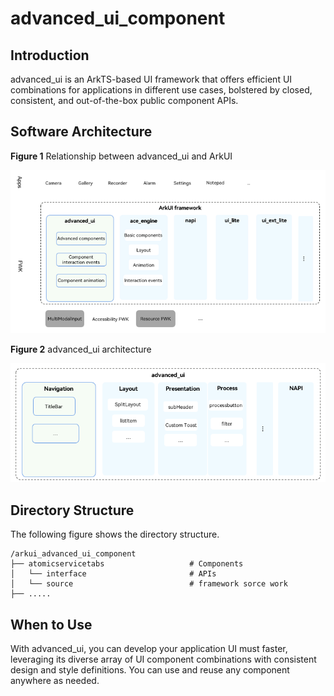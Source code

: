 # advanced_ui_component

## Introduction
advanced_ui is an ArkTS-based UI framework that offers efficient UI combinations for applications in different use cases, bolstered by closed, consistent, and out-of-the-box public component APIs.

## Software Architecture
**Figure 1** Relationship between advanced_ui and ArkUI

![](figures/advanced_ui_en.png "Relationship between advanced_ui and ArkUI")

**Figure 2** advanced_ui architecture

![](figures/advanced_ui_sub_en.png "advanced_ui architecture")

## Directory Structure
The following figure shows the directory structure.

```
/arkui_advanced_ui_component
├── atomicservicetabs                   # Components
│   └── interface                       # APIs
│   └── source                          # framework sorce work
├── .....

```
## When to Use

With advanced_ui, you can develop your application UI must faster, leveraging its diverse array of UI component combinations with consistent design and style definitions. You can use and reuse any component anywhere as needed.
